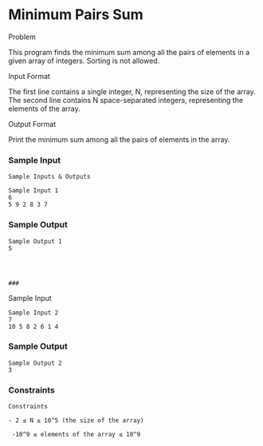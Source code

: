 # Minimum Pairs Sum

Problem


This program finds the minimum sum among all the pairs of elements in a given array of integers. Sorting is not allowed.


Input Format

The first line contains a single integer, N, representing the size of the array. The second line contains N space-separated integers, representing the elements of the array.


Output Format

Print the minimum sum among all the pairs of elements in the array.



### Sample Input
```
Sample Inputs & Outputs

Sample Input 1
6
5 9 2 8 3 7
```

### Sample Output
```
Sample Output 1
5




###
```
Sample Input
```
Sample Input 2
7
10 5 8 2 6 1 4
```

### Sample Output
```
Sample Output 2
3
```

### Constraints
```
Constraints

- 2 ≤ N ≤ 10^5 (the size of the array) 

 -10^9 ≤ elements of the array ≤ 10^9
```
